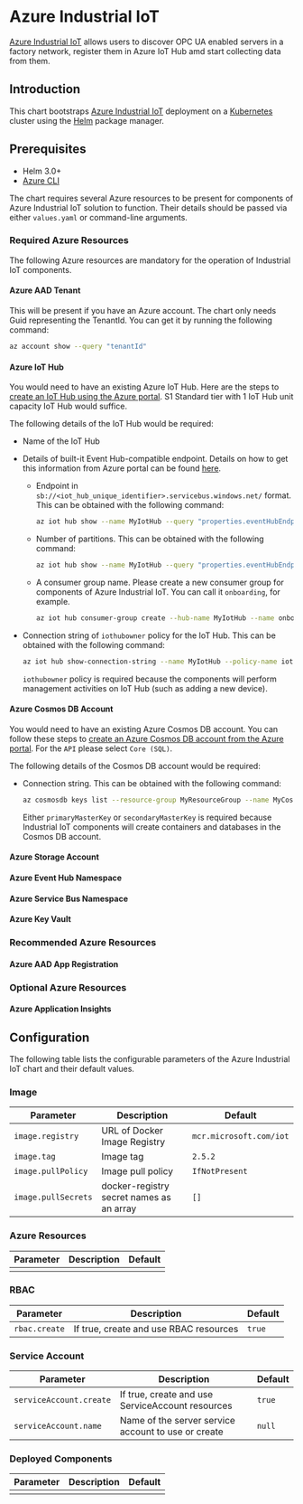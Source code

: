 # Azure Industrial IoT

[Azure Industrial IoT](https://github.com/Azure/Industrial-IoT) allows users to discover OPC UA
enabled servers in a factory network, register them in Azure IoT Hub amd start collecting data from them.

## Introduction

This chart bootstraps [Azure Industrial IoT](https://github.com/Azure/Industrial-IoT) deployment on a
[Kubernetes](https://kubernetes.io/) cluster using the [Helm](https://helm.sh/) package manager.

## Prerequisites

* Helm 3.0+
* [Azure CLI](https://docs.microsoft.com/cli/azure/install-azure-cli)

The chart requires several Azure resources to be present for components of Azure Industrial IoT solution to function.
Their details should be passed via either `values.yaml` or command-line arguments.

### Required Azure Resources

The following Azure resources are mandatory for the operation of Industrial IoT components.

#### Azure AAD Tenant

This will be present if you have an Azure account. The chart only needs Guid representing the TenantId. You
can get it by running the following command:

```bash
az account show --query "tenantId"
```

#### Azure IoT Hub

You would need to have an existing Azure IoT Hub. Here are the steps to
[create an IoT Hub using the Azure portal](https://docs.microsoft.com/azure/iot-hub/iot-hub-create-through-portal).
S1 Standard tier with 1 IoT Hub unit capacity IoT Hub would suffice.

The following details of the IoT Hub would be required:

* Name of the IoT Hub
* Details of built-it Event Hub-compatible endpoint. Details on how to get this information from Azure portal
  can be found [here](https://docs.microsoft.com/azure/iot-hub/iot-hub-devguide-messages-read-builtin#read-from-the-built-in-endpoint).
  * Endpoint in `sb://<iot_hub_unique_identifier>.servicebus.windows.net/` format.
    This can be obtained with the following command:

    ```bash
    az iot hub show --name MyIotHub --query "properties.eventHubEndpoints.events.endpoint"
    ```

  * Number of partitions. This can be obtained with the following command:

    ```bash
    az iot hub show --name MyIotHub --query "properties.eventHubEndpoints.events.partitionCount"
    ```

  * A consumer group name. Please create a new consumer group for components of Azure Industrial IoT. You
    can call it `onboarding`, for example.

    ```bash
    az iot hub consumer-group create --hub-name MyIotHub --name onboarding
    ```

* Connection string of `iothubowner` policy for the IoT Hub. This can be obtained with the following command:

  ```bash
  az iot hub show-connection-string --name MyIotHub --policy-name iothubowner
  ```

  `iothubowner` policy is required because the components will perform management activities on IoT Hub (such
  as adding a new device).

#### Azure Cosmos DB Account

You would need to have an existing Azure Cosmos DB account. You can follow these steps to
[create an Azure Cosmos DB account from the Azure portal](https://docs.microsoft.com/azure/cosmos-db/create-cosmosdb-resources-portal#create-an-azure-cosmos-db-account). For the `API` please select `Core (SQL)`.

The following details of the Cosmos DB account would be required:

* Connection string. This can be obtained with the following command:

  ```bash
  az cosmosdb keys list --resource-group MyResourceGroup --name MyCosmosDBDatabaseAccount --query "primaryMasterKey"
  ```

  Either `primaryMasterKey` or `secondaryMasterKey` is required because Industrial IoT components will create
  containers and databases in the Cosmos DB account.

#### Azure Storage Account

#### Azure Event Hub Namespace

#### Azure Service Bus Namespace

#### Azure Key Vault

### Recommended Azure Resources

#### Azure AAD App Registration

### Optional Azure Resources

#### Azure Application Insights

## Configuration

The following table lists the configurable parameters of the Azure Industrial IoT chart and their default values.

### Image

| Parameter           | Description                              | Default                 |
|---------------------|------------------------------------------|-------------------------|
| `image.registry`    | URL of Docker Image Registry             | `mcr.microsoft.com/iot` |
| `image.tag`         | Image tag                                | `2.5.2`                 |
| `image.pullPolicy`  | Image pull policy                        | `IfNotPresent`          |
| `image.pullSecrets` | docker-registry secret names as an array | `[]`                    |

### Azure Resources

| Parameter | Description | Default |
|-----------|-------------|---------|
|           |             |         |

### RBAC

| Parameter     | Description                            | Default |
|---------------|----------------------------------------|---------|
| `rbac.create` | If true, create and use RBAC resources | `true`  |

### Service Account

| Parameter               | Description                                         | Default |
|-------------------------|-----------------------------------------------------|---------|
| `serviceAccount.create` | If true, create and use ServiceAccount resources    | `true`  |
| `serviceAccount.name`   | Name of the server service account to use or create | `null`  |

### Deployed Components

| Parameter | Description | Default |
|-----------|-------------|---------|
|           |             |         |
